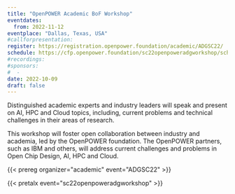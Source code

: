 ```yaml
---
title: "OpenPOWER Academic BoF Workshop"
eventdates:
  from: 2022-11-12
eventplace: "Dallas, Texas, USA"
#callforpresentation:
register: https://registration.openpower.foundation/academic/ADGSC22/
schedule: https://cfp.openpower.foundation/sc22openpoweradgworkshop/schedule/
#recordings:
#sponsors:
#  -
date: 2022-10-09
draft: false
---
```


Distinguished academic experts and industry leaders will speak and present on AI, HPC and Cloud topics, including,
current problems and technical challenges in their areas of research.

This workshop will foster open collaboration between industry and academia, led by the OpenPOWER foundation.
The OpenPOWER partners, such as IBM and others, will address current challenges and problems in Open Chip Design, AI, HPC and Cloud.

{{< prereg organizer="academic" event="ADGSC22" >}}

{{< pretalx event="sc22openpoweradgworkshop" >}}
